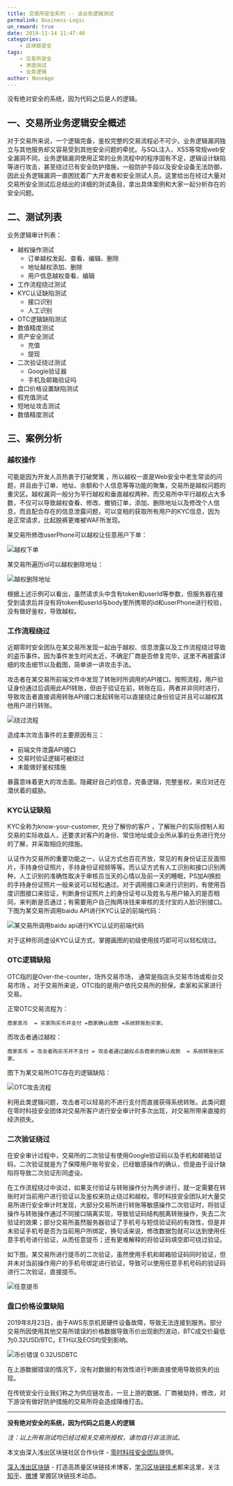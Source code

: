 ```yaml
---
title: 交易所安全系列 -- 谈业务逻辑测试
permalink: Business-Logic
un_reward: true
date: 2019-11-14 11:47:48
categories:
    - 区块链安全
tags:
    - 交易所安全
    - 渗透测试
    - 业务逻辑
author: NoneAge
---
```


没有绝对安全的系统，因为代码之后是人的逻辑。

<!-----more----->


## 一、交易所业务逻辑安全概述

对于交易所来说，一个逻辑完备，鉴权完整的交易流程必不可少。业务逻辑漏洞独立与其他服务却又容易受到其他安全问题的牵扰。与SQL注入、XSS等常规web安全漏洞不同，业务逻辑漏洞使用正常的业务流程中的程序固有不足，逻辑设计缺陷等进行攻击，甚至绕过已有安全防护措施，一般防护手段以及安全设备无法防御，因此业务逻辑漏洞一直困扰着广大开发者和安全测试人员。这里给出在经过大量对交易所安全测试后总结出的详细的测试条目，拿出具体案例和大家一起分析存在的安全问题。



## 二、测试列表

业务逻辑审计列表：

- 越权操作测试
  - 订单越权发起、查看、编辑、删除
  - 地址越权添加、删除
  - 用户信息越权查看、编辑
- 工作流程绕过测试
- KYC认证缺陷测试
  - 接口识别
  - 人工识别
- OTC逻辑缺陷测试
- 数值精度测试
- 资产安全测试
  - 充值
  - 提现
- 二次验证绕过测试
  - Google验证器
  - 手机及邮箱验证吗
- 盘口价格设置缺陷测试
- 假充值测试
- 短地址攻击测试
- 数值精度测试



## 三、案例分析

### 越权操作

可能是因为开发人员热衷于打破樊篱 ，所以越权一直是Web安全中老生常谈的问题，并且由于订单、地址、余额和个人信息等等功能的聚集，交易所是越权问题的重灾区。越权漏洞一般分为平行越权和垂直越权两种，而交易所中平行越权占大多数，不仅可以导致越权查看、修改、撤销订单，添加、删除地址以及修改个人信息，而且配合存在的信息泄露问题，可以变相的获取所有用户的KYC信息，因为是正常请求，比起脱裤更难被WAF所发现。

某交易所修改userPhone可以越权让任意用户下单：


![越权下单](https://img.learnblockchain.cn/2019/11/15737244374364.jpg)



某交易所遍历id可以越权删除地址：

![越权删除地址](https://img.learnblockchain.cn/2019/11/15737244686707.jpg)


根据上述示例可以看出，虽然请求头中含有token和userId等参数，但服务器在接受到请求后并没有将token和userId与body里所携带的id和userPhone进行校验，没有做好鉴权，导致越权。  



### 工作流程绕过

近期零时安全团队在某交易所发现一起由于越权、信息泄露以及工作流程绕过导致的盗币事件。因为事件发生时间太近，不确定厂商是否修复完毕，这里不再披露详细的攻击细节以及截图，简单讲一讲攻击手法。

攻击者在某交易所前端文件中发现了转账时所调用的API接口。按照流程，用户验证身份通过后调用此API转账，但由于验证在前，转账在后，两者并非同时进行，导致攻击者直接调用转账API接口发起转账可以直接绕过身份验证并且可以越权其他用户进行转账。  


![绕过流程](https://img.learnblockchain.cn/2019/11/15737245133052.jpg)


造成本次攻击事件的主要原因有三：

- 前端文件泄露API接口
- 交易时验证逻辑可被绕过
- 未能做好鉴权措施

暴露意味着更大的攻击面。隐藏好自己的信息，完备逻辑，完整鉴权，来应对还在潜伏着的威胁。



### KYC认证缺陷  

KYC全称为know-your-customer,  充分了解你的客户 ，了解账户的实际控制人和交易的实际收益人，还要求对客户的身份、常住地址或企业所从事的业务进行充分的了解，并采取相应的措施。

认证作为交易所的重要功能之一，认证方式也百花齐放，常见的有身份证正反面照片，手持身份证照片，手持身份证视频等等。而认证方式有人工识别和接口识别两种，人工识别的准确性取决于审核员当天的心情以及前一天的睡眠，PS加AI换脸的手持身份证照片一般来说可以轻松通过。对于调用接口来进行识别的，有使用百度识图接口来验证，判断身份证照片上的身份证号以及姓名与用户输入的是否相同，来判断是否通过；有需要用户自己掏两块钱来审核的支付宝的人脸识别接口。
下图为某交易所调用baidu API进行KYC认证的前端代码：


![某交易所调用baidu api进行KYC认证的前端代码](https://img.learnblockchain.cn/2019/11/15737245631561.jpg)


对于这种形同虚设KYC认证方式，掌握画图的初级使用技巧即可可以轻松绕过。

### OTC逻辑缺陷

OTC指的是Over-the-counter，场外交易市场， 通常是指店头交易市场或柜台交易市场 。对于交易所来说，OTC指的是用户依托交易所的担保，卖家和买家进行交易。

正常OTC交易流程为：

```
商家卖币  = 买家购买币并支付 =商家确认收款 =系统转账到买家。
```

而攻击者通过越权：


```
商家卖币 = 攻击者购买币并不支付 = 攻击者通过越权点击商家的确认收款  = 系统转账到买家。
```

图下为某交易所OTC存在的逻辑缺陷：

![OTC攻击流程](https://img.learnblockchain.cn/2019/11/15737246111809.jpg)


利用此类逻辑问题，攻击者可以轻易的不进行支付而直接获得系统转账。此类问题在零时科技安全团体对交易所客户进行安全审计时多次出现，对交易所带来直接的经济损失。



### 二次验证绕过

在安全审计过程中，交易所的二次验证有使用Google验证码以及手机和邮箱验证码，二次验证就是为了保障用户账号安全，已经敏感操作的确认，但是由于设计缺陷将导致二次验证形同虚设。

在工作流程绕过中谈过，如果支付验证与转账操作分为两步进行，就一定需要在转账时对当前用户进行验证以及鉴权来防止绕过和越权。零时科技安全团队对大量交易所进行安全审计时发现，大部分交易所进行转账等敏感操作二次验证时，将验证操作与转账操作通过不同接口隔离实现，导致验证码结构脱离转账操作，失去二次验证的效果；部分交易所虽然服务器验证了手机号与短信验证码的有效性，但是并未验证手机号是否为当前用户所绑定，换句话来说，修改数据包就可以达到使用任意手机号进行验证，从而任意提币；还有更难解释的将验证码填空即可绕过验证。

如下图，某交易所进行提币的二次验证，虽然使用手机和邮箱验证码同时验证，但并未对当前操作用户的手机号绑定进行验证，导致可以使用任意手机号码的验证码进行二次验证，直接提币。

![任意提币](https://img.learnblockchain.cn/2019/11/15737246331412.jpg)





### 盘口价格设置缺陷  

2019年8月23日，由于AWS东京机房硬件设备故障，导致无法连接到服务。部分交易所因使用其他交易所错误的价格数据导致币价出现剧烈波动，BTC成交价最低为0.32USD/BTC，ETH以及EOS均受到影响。

![币价错误 0.32USDBTC](https://img.learnblockchain.cn/2019/11/15737246598462.jpg)


在上游数据错误的情况下，没有对数据的有效性进行判断直接使用导致损失的出现。

在传统安全行业我们称之为供应链攻击，一旦上游的数据、厂商被劫持，修改，对下游没有做好防护措施的交易所将会造成降维打击。


---

**没有绝对安全的系统，因为代码之后是人的逻辑**

*注：以上所有测试均已经过相关交易所授权，请勿自行非法测试。*

本文由深入浅出区块链社区合作伙伴 - [零时科技安全团队](https://noneage.com/)提供。


[深入浅出区块链](https://learnblockchain.cn/) - 打造高质量区块链技术博客，[学习区块链技术](https://learnblockchain.cn/2018/01/11/guide/)都来这里，关注[知乎](https://www.zhihu.com/people/xiong-li-bing/activities)、[微博](https://weibo.com/517623789) 掌握区块链技术动态。